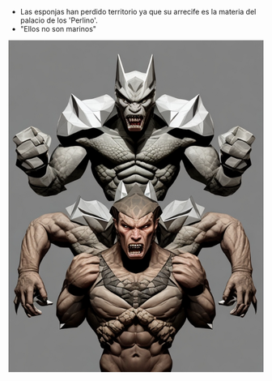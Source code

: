- Las esponjas han perdido territorio ya que su arrecife es la materia del palacio de los 'Perlino'.
- "Ellos no son marinos"

![Alt text](image.png)